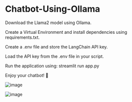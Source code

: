 # Chatbot-Using-Ollama

Download the Llama2 model using Ollama.

Create a Virtual Environment and install dependencies using requirements.txt.

Create a .env file and store the LangChain API key.

Load the API key from the .env file in your script.

Run the application using:
streamlit run app.py

Enjoy your chatbot! 🚀

![image](https://github.com/user-attachments/assets/fd1d27be-f40a-4bad-8c24-12cab35fe0e1)

![image](https://github.com/user-attachments/assets/9f18e16b-14b3-44ab-9cef-523712f13e2e)
